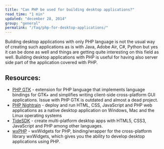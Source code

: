 ```yaml
---
title: "Can PHP be used for building desktop applications?"
read_time: "1 min"
updated: "december 28, 2014"
group: "general"
permalink: "/faq/php-for-desktop-applications/"
---
```


Building desktop applications with only PHP language is not the usual way of creating such applications as is with Java, Adobe Air, C#, Python but yes it can be done as well and things are getting quite interesting on this field as well. Building desktop applications with PHP is useful for having also server side part of the application covered with PHP.

## Resources:

* [PHP GTK](http://gtk.php.net/) - extension for PHP language that implements language bindings for GTK+ and simplifies writing client-side cross-platform GUI applications. Issue with PHP GTK is outdated and almost a dead project.
* [PHP Nightrain](http://www.naetech.com/php-nightrain) - deploy and run HTML, CSS, JavaScript and PHP web applications as a native desktop application on Windows, Mac and the Linux operating systems
* [TideSDK](http://www.tidesdk.org/) - create multi-platform desktop apps with HTML5, CSS3, JavaScript and PHP among other languages.
* [wxPHP](http://wxphp.org/) - wxWidgets for PHP, binding/wrapper for the cross-platform library wxWidgets, which gives you the ability to develop desktop applications using PHP.